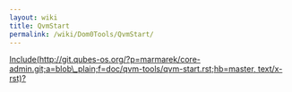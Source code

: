 ```yaml
---
layout: wiki
title: QvmStart
permalink: /wiki/Dom0Tools/QvmStart/
---
```


[Include(http://git.qubes-os.org/?p=marmarek/core-admin.git;a=blob\_plain;f=doc/qvm-tools/qvm-start.rst;hb=master, text/x-rst)?](/wiki/Dom0Tools/Include(http%3A/git.qubes-os.org?p=marmarek/core-admin.git;a=blob_plain;f=doc/qvm-tools/qvm-start.rst;hb=master,%20text/x-rst))
